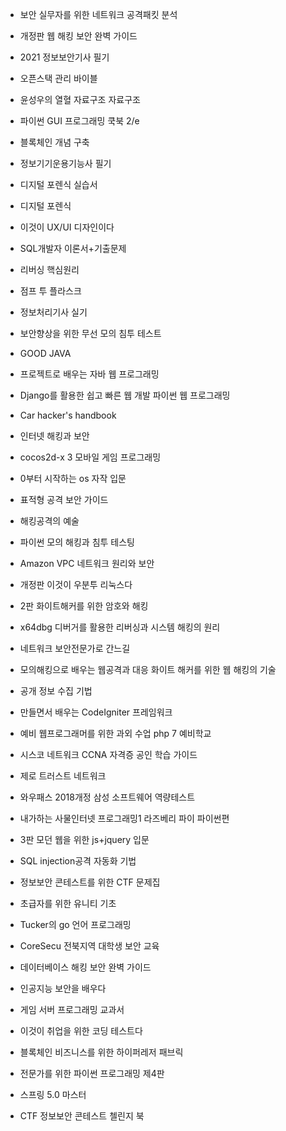  - 보안 실무자를 위한 네트워크 공격패킷 분석  
 - 개정판 웹 해킹 보안 완벽 가이드  
 - 2021 정보보안기사 필기  
 - 오픈스택 관리 바이블  
 - 윤성우의 열혈 자료구조 자료구조  
 - 파이썬 GUI 프로그래밍 쿡북 2/e  
 - 블록체인 개념 구축  
 - 정보기기운용기능사 필기  
 - 디지털 포렌식 실습서  
 - 디지털 포렌식  
 - 이것이 UX/UI 디자인이다  
 - SQL개발자 이론서+기출문제  
 - 리버싱 핵심원리  
 - 점프 투 플라스크  
 - 정보처리기사 실기  
 - 보안향상을 위한 무선 모의 침투 테스트  
 - GOOD JAVA
 - 프로젝트로 배우는 자바 웹 프로그래밍  
 - Django를 활용한 쉽고 빠른 웹 개발 파이썬 웹 프로그래밍  
 - Car hacker's handbook  
 - 인터넷 해킹과 보안  
 - cocos2d-x 3 모바일 게임 프로그래밍  
 - 0부터 시작하는 os 자작 입문  
 - 표적형 공격 보안 가이드  
 - 해킹공격의 예술  
 - 파이썬 모의 해킹과 침투 테스팅  
 - Amazon VPC 네트워크 원리와 보안  
 - 개정판 이것이 우분투 리눅스다  
 - 2판 화이트해커를 위한 암호와 해킹  
 - x64dbg 디버거를 활용한 리버싱과 시스템 해킹의 원리  
 - 네트워크 보안전문가로 간느길  
 - 모의해킹으로 배우는 웹공격과 대응 화이트 해커를 위한 웹 해킹의 기술  
 - 공개 정보 수집 기법  
 - 만들면서 배우는 CodeIgniter 프레임워크  
 - 예비 웹프로그래머를 위한 과외 수업 php 7 예비학교  
 - 시스코 네트워크 CCNA 자격증 공인 학습 가이드  
 - 제로 트러스트 네트워크  
 - 와우패스 2018개정 삼성 소프트웨어 역량테스트  
 - 내가하는 사물인터넷 프로그래밍1 라즈베리 파이 파이썬편  
 - 3판 모던 웹을 위한 js+jquery 입문  
 - SQL injection공격 자동화 기법  
  
 - 정보보안 콘테스트를 위한 CTF 문제집  
 - 초급자를 위한 유니티 기초  
 - Tucker의 go 언어 프로그래밍  
 - CoreSecu 전북지역 대학생 보안 교육  
 - 데이터베이스 해킹 보안 완벽 가이드  
 - 인공지능 보안을 배우다   
 - 게임 서버 프로그래밍 교과서  
 - 이것이 취업을 위한 코딩 테스트다  
 - 블록체인 비즈니스를 위한 하이퍼레저 패브릭  
 - 전문가를 위한 파이썬 프로그래밍 제4판  
 - 스프링 5.0 마스터  
 - CTF 정보보안 콘테스트 첼린지 북  
